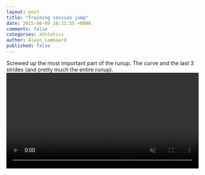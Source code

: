 ```yaml
---
layout: post
title: "Training session jump"
date: 2015-06-09 10:31:55 +0000
comments: false
categories: athletics
author: Alwyn Lombaard
published: false
---
```

Screwed up the most important part of the runup. The curve and the last 3 strides (and pretty much the entire runup).
<video width="100%" controls muted>
   <source src="/video/9-June-2015.mp4" type="video/mp4">
</video> 